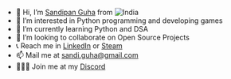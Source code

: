 - 👋 Hi, I’m [Sandipan Guha](https://github.com/SandipanGuha) from ![India](https://user-images.githubusercontent.com/10739210/163971026-1d93b5d9-44e6-4fa0-a795-818e07089e36.png)
- 👀 I’m interested in Python programming and developing games
- 🌱 I’m currently learning Python and DSA
- 💞️ I’m looking to collaborate on Open Source Projects
- 📞 Reach me in [LinkedIn](https://www.linkedin.com/in/sandipan-guha-14b12738/) or [Steam](https://steamcommunity.com/id/prince24earth)
- 📫 Mail me at sandi.guha@gmail.com 
- 👨‍👧‍👧 Join me at my [Discord](https://discord.gg/gsuhxc269d)

<!---
SandipanGuha/SandipanGuha is a ✨ special ✨ repository because its `README.md` (this file) appears on your GitHub profile.
You can click the Preview link to take a look at your changes.
--->
